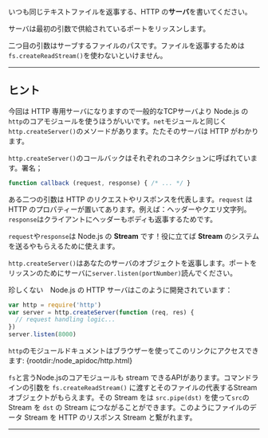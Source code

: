 いつも同じテキストファイルを返事する、HTTP の**サーバ**を書いてください。

サーバは最初の引数で供給されているポートをリッスンします。

二つ目の引数はサーブするファイルのパスです。ファイルを返事するためは`fs.createReadStream()`を使わないといけません。

----------------------------------------------------------------------
## ヒント

今回は HTTP 専用サーバになりますので一般的なTCPサーバより Node.js の`http`のコアモジュールを使うほうがいいです。`net`モジュールと同じく`http.createServer()`のメソードがあります。たたそのサーバは HTTP がわかります。

`http.createServer()`のコールバックはそれぞれのコネクションに呼ばれています。署名；

```js
function callback (request, response) { /* ... */ }
```

ある二つの引数は HTTP のリクエストやリスポンスを代表します。`request` は HTTP のプロパティーが置いてあります。例えば：ヘッダーやクエリ文字列。`response`はクライアントにヘッダーもボディも返事するためです。

`request`や`response`は Node.js の **Stream** です！役に立てば **Stream** のシステムを送るやもらえるために使えます。

`http.createServer()`はあなたのサーバのオブジェクトを返事します。ポートをリッスンのためにサーバに`server.listen(portNumber)`読んでください。


珍しくない　Node.js の HTTP サーバはこのように開発されています：

```js
var http = require('http')
var server = http.createServer(function (req, res) {
  // request handling logic...
})
server.listen(8000)
```

`http`のモジュールドキュメントはブラウザーを使ってこのリンクにアクセスできます:
  {rootdir:/node_apidoc/http.html}

`fs`と言うNode.jsのコアモジュールも stream できるAPIがあります。コマンドラインの引数を `fs.createReadStream()` に渡すとそのファイルの代表するStreamオブジェクトがもらえます。その Stream をは `src.pipe(dst)` を使って`src`の Stream を `dst` の Stream につながることができます。このようにファイルのデータ Stream を HTTP のリスポンス Stream と繋がれます。

----------------------------------------------------------------------
